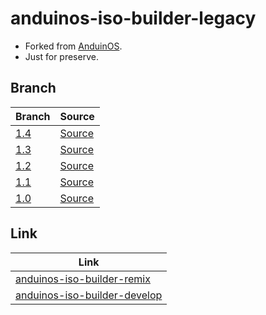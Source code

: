 

# anduinos-iso-builder-legacy

* Forked from [AnduinOS](https://github.com/Anduin2017/AnduinOS).
* Just for preserve.




## Branch

| Branch | Source |
| ------ | ------ |
| [1.4](https://github.com/samwhelp/anduinos-iso-builder-legacy/tree/1.4) | [Source](https://github.com/Anduin2017/AnduinOS/tree/1.4) |
| [1.3](https://github.com/samwhelp/anduinos-iso-builder-legacy/tree/1.3) | [Source](https://github.com/Anduin2017/AnduinOS/tree/1.3) |
| [1.2](https://github.com/samwhelp/anduinos-iso-builder-legacy/tree/1.2) | [Source](https://github.com/Anduin2017/AnduinOS/tree/1.2) |
| [1.1](https://github.com/samwhelp/anduinos-iso-builder-legacy/tree/1.1) | [Source](https://github.com/Anduin2017/AnduinOS/tree/1.1) |
| [1.0](https://github.com/samwhelp/anduinos-iso-builder-legacy/tree/1.0) | [Source](https://github.com/Anduin2017/AnduinOS/tree/1.0) |




## Link

| Link |
| ---- |
| [anduinos-iso-builder-remix](https://github.com/samwhelp/anduinos-iso-builder-remix) |
| [anduinos-iso-builder-develop](https://github.com/samwhelp/anduinos-iso-builder-develop) |

